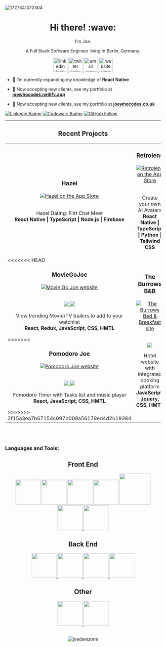 ![1727341072304](https://github.com/user-attachments/assets/dc5954d6-45ad-4a42-8fcb-3ec86f84d0d3)

<h1 align='center'> Hi there! :wave:</h1>

<p align='center'>
I'm Joe.
    
</p>
<p align='center'>A Full Stack Software Engineer living in Berlin, Germany.</p>
<p align='center'>
</p>

<div align="center" >  
	<a href="https://www.linkedin.com/in/joewhocodes" target="_blank">
		<img src="https://github.com/joedarezone/readme-assets/blob/main/profile_images/linkedin.png" alt="linkedin icon" height="45px" />
	</a>
	<a href="https://x.com/joewhocodes" target="_blank">
		<img src="https://github.com/joedarezone/readme-assets/blob/main/profile_images/twitter.png" alt="twitter icon" height="45px" />
	</a>
	<a href="https://www.joewhocodes.netlify.app" target="_blank">
		<img src="https://github.com/joedarezone/readme-assets/blob/main/profile_images/website.png" alt="email icon" height="45px" />
	</a>
	<a href="mailto:joewhocodes@gmail.com" target="_blank">
		<img src="https://github.com/joedarezone/readme-assets/blob/main/profile_images/email.png" alt="website icon" height="45px" />
	</a>
</div>

- 🌱 I’m currently expanding my knowledge of **React Native**

- 🤝 Now accepting new clients, see my portfolio at <a href='https://joewhocodes.netlify.app'>**joewhocodes.netlify.app**<a/>

-   🤝 Now accepting new clients, see my portfolio at <a href='https://joewhocodes.co.uk/'>**joewhocodes.co.uk**<a/>

[![Linkedin Badge](https://img.shields.io/badge/-Joe%20Ulyatt-blue?style=social&logo=Linkedin&logoColor=blue&link=https://www.linkedin.com/in/joewhocodes/)](https://www.linkedin.com/in/joewhocodes/)
[![Codewars Badge](https://www.codewars.com/users/joewhocodes/badges/micro)](https://www.codewars.com/users/joewhocodes)
[![GitHub Follow](https://img.shields.io/github/followers/joewhocodes?label=Follow&style=social)](https://github.com/joewhocodes/?tab=follow)

---

<h2 align="center" color="white">Recent Projects</h2>
<div align="center">
	<table>
		<tr>
			<td width="50%">
				<h3 align="center" color="white">Hazel</h2>
				<div align="center" >  
					<a href="https://play.google.com/store/apps/details?id=com.darezone.hazel&hl=en_GB" target="_blank">
						<img src="https://github.com/joewhocodes/readme-assets/blob/main/project_images/hazel-portfolio" alt="Hazel on the App Store"  />
					</a>
					<br>
					<br>
					<!-- <p>
						<a href="https://github.com/joewhocodes/no-strings-attached" target="_blank">
							<img src="https://img.shields.io/badge/Repo-important?style=for-the-badge&logo=github"/>
						</a>  
						<a href="https://nostringsattached.onrender.com" target="_blank">
							<img src="https://img.shields.io/badge/-website-green?style=for-the-badge&color=0CA4BD"/>
						</a>	
					</p> -->
					<p>Hazel Dating: Flirt Chat Meet
                    <br><strong>React Native | TypeScript | Node.js | Firebase</strong></p>
				</div>
			</td>
			<td width="50%">
				<h3 align="center" color="white">Retrolens</h2>
				<div align="center" >  
					<a href="https://apps.apple.com/us/app/retrolens/id6476144464" target="_blank">
						<img src="https://github.com/joewhocodes/readme-assets/blob/main/project_images/retrolens-portfolio" alt="Retrolens on the App Store" />
					</a>
					<br>
					<br>
					<!-- <p>
						<a href="https://github.com/joewhocodes/moviegojoe" target="_blank">
							<img src="https://img.shields.io/badge/Repo-important?style=for-the-badge&logo=github"/>
						</a>  
						<a href="https://moviegojoe.netlify.app" target="_blank">
							<img src="https://img.shields.io/badge/-website-green?style=for-the-badge&color=0CA4BD"/>
						</a>	
					</p> -->
					<p>Create your own AI Avatars
                    <br><strong>React Native | TypeScript | Python | Tailwind CSS</strong></p>
				</div>         
	<tr>
		<td width="50%">
<<<<<<< HEAD
			<h3 align="center" color="white">MovieGoJoe</h2>
			<div align="center" >  
				<a href="https://moviegojoe.netlify.app" target="_blank">
					<img src="https://github.com/joewhocodes/readme-assets/blob/main/project_images/moviegojoe.gif" alt="Movie Go Joe website" />
				</a>
				<br>
				<br>
				<p>
					<a href="https://github.com/joewhocodes/moviegojoe" target="_blank">
						<img src="https://img.shields.io/badge/Repo-important?style=for-the-badge&logo=github"/>
					</a>  
					<a href="https://moviegojoe.netlify.app" target="_blank">
						<img src="https://img.shields.io/badge/-website-green?style=for-the-badge&color=0CA4BD"/>
					</a>	
				</p>
				<p>View trending Movie/TV trailers to add to your watchlist
				<br><strong>React, Redux, JavaScript, CSS, HMTL</strong></p>
			</div>      
=======
			<h3 align="center" color="white">Pomodoro Joe</h2>
				<div align="center" >  
					<a href='https://pomodoro-joe.netlify.app' target="_blank">
						<img src="https://github.com/joedarezone/readme-assets/blob/main/project_images/pomodoro-joe.gif" alt="Pomodoro Joe website" />
					</a>
					<br>
					<br>
					<p>
						<a href="https://github.com/joedarezone/pomodoro-joe" target="_blank">
							<img src="https://img.shields.io/badge/Repo-important?style=for-the-badge&logo=github"/>
						</a>  
						<a href="https://pomodoro-joe.netlify.app" target="_blank">
							<img src="https://img.shields.io/badge/-website-green?style=for-the-badge&color=0CA4BD"/>
						</a>	
					</p>
					<p>Pomodoro Timer with Tasks list and music player<br>
                    <strong>React, JavaScript, CSS, HMTL</strong></p>
				</div>
>>>>>>> 2f15a3ea7b67154c097d008a56179ed4d2b19384
		<td width="50%">
			<h3 align="center" color="white">The Burrows B&B</h2>
			<div align="center" >  
				<a href="https://www.theburrowsportclew.co.uk/" target="_blank">
					<img src="https://github.com/joedarezone/readme-assets/blob/main/project_images/the-burrows.gif" alt="The Burrows Bed & Breakfast site" />
				</a>
				<br>
				<br>
				<p>
					<a href="https://www.theburrowsportclew.co.uk" target="_blank">
						<img src="https://img.shields.io/badge/-website-green?style=for-the-badge&color=0CA4BD"/>
					</a>    
				</p>
				<p>Hotel website with integrated booking platform
				<br><strong>JavaScript, Jquery, CSS, HMTL</strong></p>
			</div>         
		</td>
	</table>
</div>
<br />
<br />


<h3 align="left">Languages and Tools:</h3>
<div align="center">
	<h2>Front End</h2>
		<a href="https://reactjs.org/">
			<img src="https://cdn.jsdelivr.net/gh/devicons/devicon/icons/react/react-original.svg" 	height="80px" width="80px"/>
		</a>
		<a href="https://redux.js.org/">
			<img src="https://cdn.jsdelivr.net/gh/devicons/devicon/icons/redux/redux-original.svg" 	height="80px" width="80px"/>
		</a>
		<a href="https://www.typescriptlang.org">
			<img src="https://cdn.jsdelivr.net/gh/devicons/devicon/icons/typescript/typescript-original.svg" 	height="80px" width="80px"/>
		</a>
		<a href="https://www.javascript.com/">
			<img src="https://cdn.jsdelivr.net/gh/devicons/devicon/icons/javascript/javascript-original.svg" height="80px" width="80px"/>
		</a>
		<a href="https://getbootstrap.com/">
			<img src="https://cdn.jsdelivr.net/gh/devicons/devicon/icons/bootstrap/bootstrap-original.svg" /
			height="100px" width="100px">
		</a>
		<a href="https://www.w3.org/Style/CSS/Overview.en.html">
			<img src="https://cdn.jsdelivr.net/gh/devicons/devicon/icons/css3/css3-original.svg" 	height="80px" width="80px"/>
		</a>
		<a href="https://en.wikipedia.org/wiki/HTML5">
			<img src="https://cdn.jsdelivr.net/gh/devicons/devicon/icons/html5/html5-original.svg" 	height="80px" width="80px"/>
		</a>
		<br>
	<h2>Back End</h2>
		<a href="https://expressjs.com/">
			<img src="https://cdn.jsdelivr.net/gh/devicons/devicon/icons/express/express-original.svg" 	height="80px" width="80px"/>
		</a>
		<a href="https://nodejs.org/en/">
			<img src="https://cdn.jsdelivr.net/gh/devicons/devicon/icons/nodejs/nodejs-original-wordmark.svg" 	height="80px" width="80px"/>
		</a>
		<a href="https://firebase.google.com/">
			<img src="https://cdn.jsdelivr.net/gh/devicons/devicon/icons/firebase/firebase-plain.svg" height="80px" width="80px"/>
		</a>
		<a href="https://www.mongodb.com/">
			<img src="https://cdn.jsdelivr.net/gh/devicons/devicon/icons/mongodb/mongodb-original-wordmark.svg" 	height="80px" width="80px"/>
		</a>
		<br>
	<h2>Other</h2>
		<a href="https://www.adobe.com/uk/products/photoshop.html">
			<img src="https://cdn.jsdelivr.net/gh/devicons/devicon/icons/photoshop/photoshop-plain.svg" 	height="80px" width="80px"/>
		</a>
		<a href="https://git-scm.com/">
			<img src="https://cdn.jsdelivr.net/gh/devicons/devicon/icons/git/git-original.svg" 	height="80px" width="80px"/>
		</a>
</div>
<br>	
<div align="center">
<p><img align="center" src="https://github-readme-streak-stats.herokuapp.com/?user=joedarezone&" alt="joedarezone" /></p>
